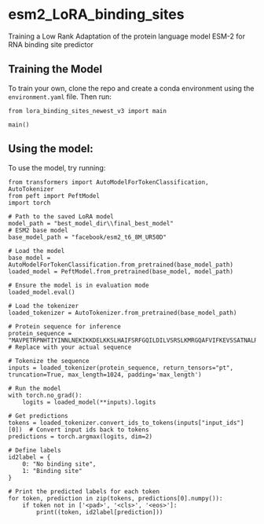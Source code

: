# esm2_LoRA_binding_sites
Training a Low Rank Adaptation of the protein language model ESM-2 for RNA binding site predictor

## Training the Model
To train your own, clone the repo and create a conda environment using the `environment.yaml` file. Then run:
```
from lora_binding_sites_newest_v3 import main

main()
```

## Using the model:
To use the model, try running:
```
from transformers import AutoModelForTokenClassification, AutoTokenizer
from peft import PeftModel
import torch

# Path to the saved LoRA model
model_path = "best_model_dir\\final_best_model"
# ESM2 base model
base_model_path = "facebook/esm2_t6_8M_UR50D"

# Load the model
base_model = AutoModelForTokenClassification.from_pretrained(base_model_path)
loaded_model = PeftModel.from_pretrained(base_model, model_path)

# Ensure the model is in evaluation mode
loaded_model.eval()

# Load the tokenizer
loaded_tokenizer = AutoTokenizer.from_pretrained(base_model_path)

# Protein sequence for inference
protein_sequence = "MAVPETRPNHTIYINNLNEKIKKDELKKSLHAIFSRFGQILDILVSRSLKMRGQAFVIFKEVSSATNALRSMQGFPFYDKPMRIQYAKTDSDIIAKMKGT"  # Replace with your actual sequence

# Tokenize the sequence
inputs = loaded_tokenizer(protein_sequence, return_tensors="pt", truncation=True, max_length=1024, padding='max_length')

# Run the model
with torch.no_grad():
    logits = loaded_model(**inputs).logits

# Get predictions
tokens = loaded_tokenizer.convert_ids_to_tokens(inputs["input_ids"][0])  # Convert input ids back to tokens
predictions = torch.argmax(logits, dim=2)

# Define labels
id2label = {
    0: "No binding site",
    1: "Binding site"
}

# Print the predicted labels for each token
for token, prediction in zip(tokens, predictions[0].numpy()):
    if token not in ['<pad>', '<cls>', '<eos>']:
        print((token, id2label[prediction]))
```
